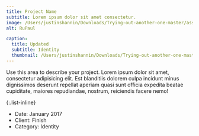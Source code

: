 ```yaml
---
title: Project Name
subtitle: Lorem ipsum dolor sit amet consectetur.
image: /Users/justinshannin/Downloads/Trying-out-another-one-master/assets/img/portfolio/Sissy That Titan Walk.png
alt: RuPaul

caption:
  title: Updated
  subtitle: Identity
  thumbnail: /Users/justinshannin/Downloads/Trying-out-another-one-master/assets/img/portfolio/Sissy That Titan Walk.png
---
```

Use this area to describe your project. Lorem ipsum dolor sit amet, consectetur adipisicing elit. Est blanditiis dolorem culpa incidunt minus dignissimos deserunt repellat aperiam quasi sunt officia expedita beatae cupiditate, maiores repudiandae, nostrum, reiciendis facere nemo!

{:.list-inline}
- Date: January 2017
- Client: Finish
- Category: Identity
